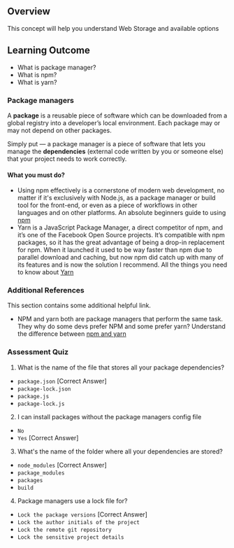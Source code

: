 ## Overview

This concept will help you understand Web Storage and available options

## Learning Outcome

- What is package manager?
- What is npm?
- What is yarn?


### Package managers

A **package** is a reusable piece of software which can be downloaded from a global registry into a developer’s local environment. Each package may or may not depend on other packages.

Simply put — a package manager is a piece of software that lets you manage the **dependencies** (external code written by you or someone else) that your project needs to work correctly.

#### What you must do?

- Using npm effectively is a cornerstone of modern web development, no matter if it's exclusively with Node.js, as a package manager or build tool for the front-end, or even as a piece of workflows in other languages and on other platforms. An absolute beginners guide to using  [npm](https://nodesource.com/blog/an-absolute-beginners-guide-to-using-npm/)
- Yarn is a JavaScript Package Manager, a direct competitor of npm, and it’s one of the Facebook Open Source projects. It’s compatible with npm packages, so it has the great advantage of being a drop-in replacement for npm. When it launched it used to be way faster than npm due to parallel download and caching, but now npm did catch up with many of its features and is now the solution I recommend. All the things you need to know about [Yarn](https://flaviocopes.com/yarn/)


### Additional References

This section contains some additional helpful link.
- NPM and yarn both are package managers that perform the same task. They why do some devs prefer NPM and some prefer yarn? Understand the difference between [npm and yarn](https://www.youtube.com/watch?v=DRIWL2QOtmg)


### Assessment Quiz
1. What is the name of the file that stores all your package dependencies?  
- `package.json`  [Correct Answer]
- `package-lock.json`  
- `package.js`  
- `package-lock.js`

2. I can install packages without the package managers config file
- `No`  
- `Yes`  [Correct Answer]

3. What's the name of the folder where all your dependencies are stored?  
- `node_modules`  [Correct Answer]
- `package_modules`
- `packages`  
- `build`

4. Package managers use a lock file for?
- `Lock the package versions` [Correct Answer]
- `Lock the author initials of the project`
- `Lock the remote git repository`
- `Lock the sensitive project details`
